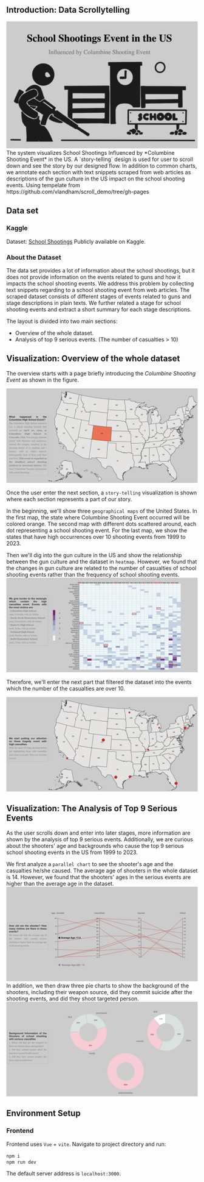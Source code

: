 ## Introduction: Data Scrollytelling
<img src="./clrchen/data/start.png" alt="drawing" width="auto"/>
The system visualizes School Shootings Influenced by *Columbine Shooting Event* in the US.
A `story-telling` design is used for user to scroll down and see the story by our designed flow.
In addition to common charts, we annotate each section with text snippets scraped from web articles as descriptions of the gun culture in the US impact on the school shooting events.
Using tempelate from https://github.com/vlandham/scroll_demo/tree/gh-pages

## Data set
### Kaggle
Dataset:  [School Shootings](https://www.kaggle.com/datasets/joebeachcapital/school-shootings)
Publicly available on Kaggle. 

### About the Dataset
The data set provides a lot of information about the school shootings, but it does not provide information on the events related to guns and how it impacts the school shooting events. 
We address this problem by collecting text snippets regarding to a school shooting event from web articles.
The scraped dataset consists of different stages of events related to guns and stage descriptions in plain texts. 
We further related a stage for school shooting events and extract a short summary for each stage descriptions.

The layout is divided into two main sections:
- Overview of the whole dataset.
- Analysis of top 9 serious events. (The number of casualties > 10)

## Visualization: Overview of the whole dataset
The overview starts with a page briefly introducing the *Columbine Shooting Event* as shown in the figure.

<img src="./clrchen/data/overview.png" alt="drawing" width="auto"/>


Once the user enter the next section, a `story-telling` visualization is shown where each section represents a part of our story.

In the beginning, we'll show three `geographical maps` of the United States. In the first map, the state where Columbine Shooting Event occurred will be colored orange. The second map with different dots scattered around, each dot representing a school shooting event. For the last map, we show the states that have high occurrences over 10 shooting events from 1999 to 2023.

Then we'll dig into the gun culture in the US and show the relationship between the gun culture and the dataset in `heatmap`. However, we found that the changes in gun culture are related to the number of casualties of school shooting events rather than the frequency of school shooting events.
<img src="./clrchen/data/heatmap.png" alt="drawing" width="auto"/>

Therefore, we'll enter the next part that filtered the dataset into the events which the number of the casualties are over 10.

<img src="./clrchen/data/tragedy_map.png" alt="drawing" width="auto"/>


## Visualization: The Analysis of Top 9 Serious Events

As the user scrolls down and enter into later stages, more information are shown by the analysis of top 9 serious events.
Additionally, we are curious about the shooters' age and backgrounds who cause the top 9 serious school shooting events in the US from 1999 to 2023.

We first analyze a `parallel chart` to see the shooter's age and the casualties he/she caused. The average age of shooters in the whole dataset is 14. However, we found that the shooters' ages in the serious events are higher than the average age in the dataset.
<img src="./clrchen/data/parallel.png" alt="drawing" width="auto"/>
In addition, we then draw three pie charts to show the background of the shooters, including their weapon source, did they commit suicide after the shooting events, and did they shoot targeted person.
<img src="./clrchen/data/pie.png" alt="drawing" width="auto"/>

## Environment Setup

### Frontend
Frontend uses `Vue` + `vite`.
Navigate to project directory and run:
```shell
npm i 
npm run dev
```
The default server address is `localhost:3000`. 





